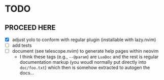 # TODO

## PROCEED HERE ##

- [x] adjust yolo to conform with regular plugin (installable with lazy.nvim)
- [ ] add tests
- [ ] document (see telescope.nvim) to generate help pages within neovim
    - I think these tags (e.g., `--@param`) are `LuaDoc` and the rest is regular documentation markup (you woudl normally put directly into `doc/foo.txt`) which then is somehow extracted to autogen the docs...
